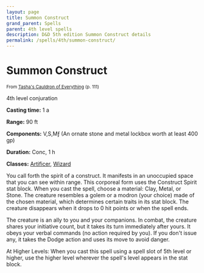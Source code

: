```yaml
---
layout: page
title: Summon Construct
grand_parent: Spells
parent: 4th level spells 
description: D&D 5th edition Summon Construct details
permalink: /spells/4th/summon-construct/
---
```


# Summon Construct

<small>From <a target="_blank" href="https://dnd.wizards.com/products/tabletop-games/rpg-products/tashas-cauldron-everything">Tasha's Cauldron of Everything</a> (p. 111)</small>


4th level conjuration

**Casting time:** 1 a

**Range:** 90 ft

**Components:** V,S,Mƒ (An ornate stone and metal lockbox worth at least 400 gp)

**Duration:** Conc, 1 h

**Classes:** [Artificer](/classes/artificer/), [Wizard](/classes/wizard/)

You call forth the spirit of a construct. It manifests in an unoccupied space that you can see within range. This corporeal form uses the Construct Spirit stat block. When you cast the spell, choose a material: Clay, Metal, or Stone. The creature resembles a golem or a modron (your choice) made of the chosen material, which determines certain traits in its stat block. The creature disappears when it drops to 0 hit points or when the spell ends.

   The creature is an ally to you and your companions. In combat, the creature shares your initiative count, but it takes its turn immediately after yours. It obeys your verbal commands (no action required by you). If you don't issue any, it takes the Dodge action and uses its move to avoid danger.

   At Higher Levels: When you cast this spell using a spell slot of 5th level or higher, use the higher level wherever the spell's level appears in the stat block.